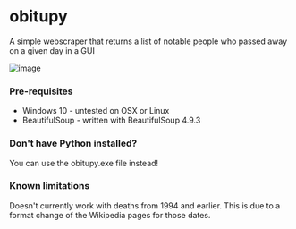 # obitupy
A simple webscraper that returns a list of notable people who passed away on a given day in a GUI

![image](https://user-images.githubusercontent.com/74840947/140433901-a67379a3-770b-43fe-9032-b22a11a346c9.png)

### **Pre-requisites**
* Windows 10 - untested on OSX or Linux
* BeautifulSoup - written with BeautifulSoup 4.9.3

### Don't have Python installed?
You can use the obitupy.exe file instead!

### Known limitations
Doesn't currently work with deaths from 1994 and earlier. This is due to a format change of the Wikipedia pages for those dates.

